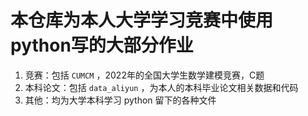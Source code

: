 # 本仓库为本人大学学习竞赛中使用python写的大部分作业

1. 竞赛：包括 `CUMCM` ，2022年的全国大学生数学建模竞赛，C题
2. 本科论文：包括 `data_aliyun` ，为本人的本科毕业论文相关数据和代码
3. 其他：均为大学本科学习 python 留下的各种文件